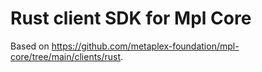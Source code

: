 # Rust client SDK for Mpl Core

Based on https://github.com/metaplex-foundation/mpl-core/tree/main/clients/rust.
